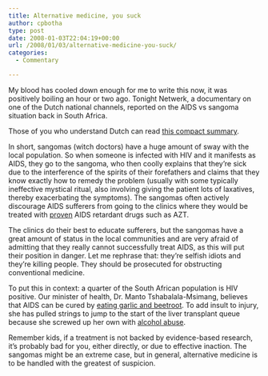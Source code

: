 ```yaml
---
title: Alternative medicine, you suck
author: cpbotha
type: post
date: 2008-01-03T22:04:19+00:00
url: /2008/01/03/alternative-medicine-you-suck/
categories:
  - Commentary

---
```

My blood has cooled down enough for me to write this now, it was positively boiling an hour or two ago. Tonight Netwerk, a documentary on one of the Dutch national channels, reported on the AIDS vs sangoma situation back in South Africa.

Those of you who understand Dutch can read [this compact summary][1].

In short, sangomas (witch doctors) have a huge amount of sway with the local population. So when someone is infected with HIV and it manifests as AIDS, they go to the sangoma, who then coolly explains that they&#8217;re sick due to the interference of the spirits of their forefathers and claims that they know exactly how to remedy the problem (usually with some typically ineffective mystical ritual, also involving giving the patient lots of laxatives, thereby exacerbating the symptoms). The sangomas often actively discourage AIDS sufferers from going to the clinics where they would be treated with [proven][2] AIDS retardant drugs such as AZT.

The clinics do their best to educate sufferers, but the sangomas have a great amount of status in the local communities and are very afraid of admitting that they really cannot successfully treat AIDS, as this will put their position in danger. Let me rephrase that: they&#8217;re selfish idiots and they&#8217;re killing people. They should be prosecuted for obstructing conventional medicine.

To put this in context: a quarter of the South African population is HIV positive. Our minister of health, Dr. Manto Tshabalala-Msimang, believes that AIDS can be cured by [eating garlic and beetroot][3]. To add insult to injury, she has pulled strings to jump to the start of the liver transplant queue because she screwed up her own with [alcohol abuse][4].

Remember kids, if a treatment is not backed by evidence-based research, it&#8217;s probably bad for you, either directly, or due to effective inaction. The sangomas might be an extreme case, but in general, alternative medicine is to be handled with the greatest of suspicion.

 [1]: http://www.netwerk.tv/archief/6147784/2040/De_geest_van_AIDS.html "Summary of Netwerk episode "
 [2]: http://www.niaid.nih.gov/publications/hivaids/23.htm "Link to AZT study"
 [3]: http://news.bbc.co.uk/2/hi/africa/5319680.stm "Manto says, "
 [4]: http://en.wikipedia.org/wiki/Manto_Tshabalala-Msimang "Wikipedia article on Manto"